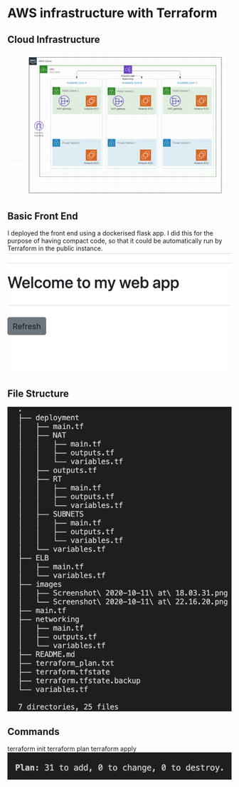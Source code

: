 # AWS infrastructure with Terraform

## Cloud Infrastructure
![imageofinfrastructure](https://github.com/sophiecosgrove/terraformtest/blob/master/images/Screenshot%202020-10-11%20at%2022.16.20.png)

## Basic Front End
I deployed the front end using a dockerised flask app. I did this for the purpose of having compact code, so that it could be automatically run by Terraform in the public instance.
![imageoffrontend](https://github.com/sophiecosgrove/terraformtest/blob/master/images/Screenshot%202020-10-11%20at%2018.03.31.png)

## File Structure
![imageoffilestructure](https://github.com/sophiecosgrove/terraformtest/blob/master/images/Screenshot%202020-10-11%20at%2023.06.00.png)

## Commands
terraform init
terraform plan
terraform apply
![imageofplan](https://github.com/sophiecosgrove/terraformtest/blob/master/images/Screenshot%202020-10-11%20at%2023.13.09.png)

